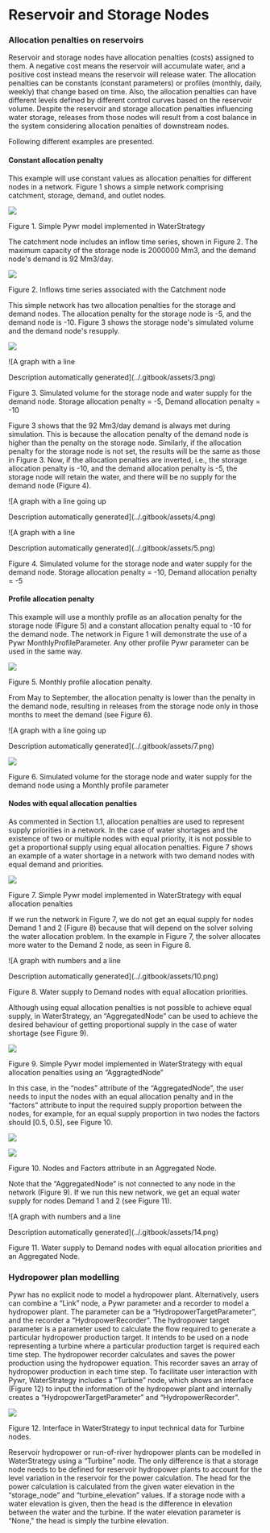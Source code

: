 # Reservoir and Storage Nodes

### Allocation penalties on reservoirs <a href="#ref161067076" id="ref161067076"></a>

Reservoir and storage nodes have allocation penalties (costs) assigned to them. A negative cost means the reservoir will accumulate water, and a positive cost instead means the reservoir will release water. The allocation penalties can be constants (constant parameters) or profiles (monthly, daily, weekly) that change based on time. Also, the allocation penalties can have different levels defined by different control curves based on the reservoir volume. Despite the reservoir and storage allocation penalties influencing water storage, releases from those nodes will result from a cost balance in the system considering allocation penalties of downstream nodes.

Following different examples are presented.

#### Constant allocation penalty

This example will use constant values as allocation penalties for different nodes in a network. Figure 1 shows a simple network comprising catchment, storage, demand, and outlet nodes.

![](../.gitbook/assets/0.png)

Figure 1. Simple Pywr model implemented in WaterStrategy

The catchment node includes an inflow time series, shown in Figure 2. The maximum capacity of the storage node is 2000000 Mm3, and the demand node's demand is 92 Mm3/day.

![](../.gitbook/assets/1.png)

Figure 2. Inflows time series associated with the Catchment node

This simple network has two allocation penalties for the storage and demand nodes. The allocation penalty for the storage node is -5, and the demand node is -10. Figure 3 shows the storage node's simulated volume and the demand node's resupply.

![](../.gitbook/assets/2.png)

![A graph with a line

Description automatically generated](../.gitbook/assets/3.png)

Figure 3. Simulated volume for the storage node and water supply for the demand node. Storage allocation penalty = -5, Demand allocation penalty = -10

Figure 3 shows that the 92 Mm3/day demand is always met during simulation. This is because the allocation penalty of the demand node is higher than the penalty on the storage node. Similarly, if the allocation penalty for the storage node is not set, the results will be the same as those in Figure 3. Now, if the allocation penalties are inverted, i.e., the storage allocation penalty is -10, and the demand allocation penalty is -5, the storage node will retain the water, and there will be no supply for the demand node (Figure 4).

![A graph with a line going up

Description automatically generated](../.gitbook/assets/4.png)

![A graph with a line

Description automatically generated](../.gitbook/assets/5.png)

Figure 4. Simulated volume for the storage node and water supply for the demand node. Storage allocation penalty = -10, Demand allocation penalty = -5

#### Profile allocation penalty

This example will use a monthly profile as an allocation penalty for the storage node (Figure 5) and a constant allocation penalty equal to -10 for the demand node. The network in Figure 1 will demonstrate the use of a Pywr MonthlyProfileParameter. Any other profile Pywr parameter can be used in the same way.

![](../.gitbook/assets/6.png)

Figure 5. Monthly profile allocation penalty.

From May to September, the allocation penalty is lower than the penalty in the demand node, resulting in releases from the storage node only in those months to meet the demand (see Figure 6).

![A graph with a line going up

Description automatically generated](../.gitbook/assets/7.png)

![](../.gitbook/assets/8.png)

Figure 6. Simulated volume for the storage node and water supply for the demand node using a Monthly profile parameter

#### Nodes with equal allocation penalties

As commented in Section 1.1, allocation penalties are used to represent supply priorities in a network. In the case of water shortages and the existence of two or multiple nodes with equal priority, it is not possible to get a proportional supply using equal allocation penalties. Figure 7 shows an example of a water shortage in a network with two demand nodes with equal demand and priorities.

![](../.gitbook/assets/9.png)

Figure 7. Simple Pywr model implemented in WaterStrategy with equal allocation penalties

If we run the network in Figure 7, we do not get an equal supply for nodes Demand 1 and 2 (Figure 8) because that will depend on the solver solving the water allocation problem. In the example in Figure 7, the solver allocates more water to the Demand 2 node, as seen in Figure 8.

![A graph with numbers and a line

Description automatically generated](../.gitbook/assets/10.png)

Figure 8. Water supply to Demand nodes with equal allocation priorities.

Although using equal allocation penalties is not possible to achieve equal supply, in WaterStrategy, an “AggregatedNode” can be used to achieve the desired behaviour of getting proportional supply in the case of water shortage (see Figure 9).

![](../.gitbook/assets/11.png)

Figure 9. Simple Pywr model implemented in WaterStrategy with equal allocation penalties using an “AggragtedNode”

In this case, in the “nodes” attribute of the “AggregatedNode”, the user needs to input the nodes with an equal allocation penalty and in the “factors” attribute to input the required supply proportion between the nodes, for example, for an equal supply proportion in two nodes the factors should \[0.5, 0.5], see Figure 10.

![](../.gitbook/assets/12.png)

![](../.gitbook/assets/13.png)

Figure 10. Nodes and Factors attribute in an Aggregated Node.

Note that the “AggregatedNode” is not connected to any node in the network (Figure 9). If we run this new network, we get an equal water supply for nodes Demand 1 and 2 (see Figure 11).

![A graph with numbers and a line

Description automatically generated](../.gitbook/assets/14.png)

Figure 11. Water supply to Demand nodes with equal allocation priorities and an Aggregated Node.

### Hydropower plan modelling

Pywr has no explicit node to model a hydropower plant. Alternatively, users can combine a “Link” node, a Pywr parameter and a recorder to model a hydropower plant. The parameter can be a “HydropowerTargetParameter”, and the recorder a “HydropowerRecorder”. The hydropower target parameter is a parameter used to calculate the flow required to generate a particular hydropower production target. It intends to be used on a node representing a turbine where a particular production target is required each time step. The hydropower recorder calculates and saves the power production using the hydropower equation. This recorder saves an array of hydropower production in each time step. To facilitate user interaction with Pywr, WaterStrategy includes a “Turbine” node, which shows an interface (Figure 12) to input the information of the hydropower plant and internally creates a “HydropowerTargetParameter” and “HydropowerRecorder”.

![](../.gitbook/assets/15.png)

Figure 12. Interface in WaterStrategy to input technical data for Turbine nodes.

Reservoir hydropower or run-of-river hydropower plants can be modelled in WaterStrategy using a “Turbine” node. The only difference is that a storage node needs to be defined for reservoir hydropower plants to account for the level variation in the reservoir for the power calculation. The head for the power calculation is calculated from the given water elevation in the “storage\_node” and “turbine\_elevation” values. If a storage node with a water elevation is given, then the head is the difference in elevation between the water and the turbine. If the water elevation parameter is “None," the head is simply the turbine elevation.
